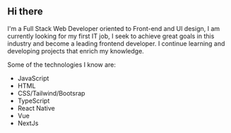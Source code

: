 ## Hi there 

I'm a Full Stack Web Developer oriented to Front-end and UI design, I am currently looking for my first IT job, I seek to achieve great goals in this industry and become a 
leading frontend developer. I continue learning and developing projects that enrich my knowledge.

Some of the technologies I know are:

- JavaScript
- HTML
- CSS/Tailwind/Bootsrap
- TypeScript
- React Native
- Vue
- NextJs



